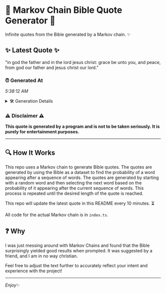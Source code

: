 # 📖 Markov Chain Bible Quote Generator 📖

Infinite quotes from the Bible generated by a Markov chain. ✨

## ✨ Latest Quote ✨
"in god the father and in the lord jesus christ: grace be unto you, and peace, from god our father and jesus christ our lord."

### ⏰ Generated At
*5:38:12 AM*

<details>
    <summary>🛠️ Generation Details</summary>
    <p>
        <strong>🌱 Seed:</strong> in<br>
        <strong>🔄 Iterations:</strong> 24<br>
        <strong>📜 Context History:</strong><br>[ in ]: god<br>[ in, god ]: the<br>[ in, god, the ]: father<br>[ in, god, the, father ]: and<br>[ in, god, the, father, and ]: in<br>[ in, god, the, father, and, in ]: the<br>[ god, the, father, and, in, the ]: lord<br>[ the, father, and, in, the, lord ]: jesus<br>[ father, and, in, the, lord, jesus ]: christ:<br>[ and, in, the, lord, jesus, christ: ]: grace<br>[ in, the, lord, jesus, christ:, grace ]: be<br>[ the, lord, jesus, christ:, grace, be ]: unto<br>[ lord, jesus, christ:, grace, be, unto ]: you,<br>[ jesus, christ:, grace, be, unto, you, ]: and<br>[ christ:, grace, be, unto, you,, and ]: peace,<br>[ grace, be, unto, you,, and, peace, ]: from<br>[ be, unto, you,, and, peace,, from ]: god<br>[ unto, you,, and, peace,, from, god ]: our<br>[ you,, and, peace,, from, god, our ]: father<br>[ and, peace,, from, god, our, father ]: and<br>[ peace,, from, god, our, father, and ]: jesus<br>[ from, god, our, father, and, jesus ]: christ<br>[ god, our, father, and, jesus, christ ]: our<br>[ our, father, and, jesus, christ, our ]: lord.<br>
    </p>
</details>

### ⚠️ Disclaimer ⚠️
**This quote is generated by a program and is not to be taken seriously. It is purely for entertainment purposes.**

---

## 🔍 How It Works

This repo uses a Markov chain to generate Bible quotes. The quotes are generated by using the Bible as a dataset to find the probability of a word appearing after a sequence of words. The quotes are generated by starting with a random word and then selecting the next word based on the probability of it appearing after the current sequence of words. This process is repeated until the desired length of the quote is reached.

This repo will update the latest quote in this README every 10 minutes. ⏳

All code for the actual Markov chain is in `index.ts`.

## ❓ Why

I was just messing around with Markov Chains and found that the Bible surprisingly yielded good results when prompted. 
It was suggested by a friend, and I am in no way christian.

Feel free to adjust the text further to accurately reflect your intent and experience with the project!

---

*Enjoy*✨
